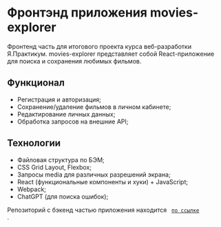 # Фронтэнд приложения movies-explorer

Фронтенд часть для итогового проекта курса веб-разработки Я.Практикум.
movies-explorer представляет собой React-приложение для поиска и сохранения любимых фильмов.

## Функционал
- Регистрация и авторизация;
- Сохранение/удаление фильмов в личном кабинете;
- Редактирование личных данных;
- Обработка запросов на внешние API;

## Технологии
- Файловая структура по БЭМ;
- CSS Grid Layout, Flexbox;
- Запросы media для различных разрешений экрана;
- React (функциональные компоненты и хуки) + JavaScript;
- Webpack;
- ChatGPT (для поиска ошибок);

Репозиторий с бэкенд частью приложения находится <code> [по ссылке](https://github.com/ladykot/movies-explorer-api/) </code>.
